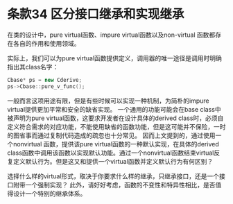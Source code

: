 # 条款34 区分接口继承和实现继承

在类的设计中，pure virtual函数、impure virtual函数以及non-virtual 函数都存在各自的作用和使用领域。

实际上，我们可以为pure virtual函数提供定义，调用器的唯一途径是调用时明确指出其class名字：

```cpp
Cbase* ps = new Cderive;
ps->Cbase::pure_v_func();

```

一般而言这项用途有限，但是有些时候可以实现一种机制，为简朴的impure virtual提供更加平常和安全的缺省实现。
一个通用的功能可能会在base class中被声明为pure virtual函数，这要求开发者在设计具体的derived class时，必须自定义符合需求的对应功能，不能使用缺省的函数功能，但是这可能并不保险，一时的图省事而通过复制代码造成的疏忽也十分常见。
因而上文提到的，通过使用一个nonvirtual 函数，提供该pure virtual函数的一种默认实现，在具体的derived class函数中调用该函数以实现默认功能。通过一个nonvirtual函数结束virtual反复定义默认行为。但是这又和提供一个virtual函数并定义默认行为有何区别？

选择什么样的virtual形式，取决于你要求什么样的继承，只继承接口，还是一个接口附带一个强制实现？
此外，请好好考虑，函数的不变性和特异性相比，是否值得设计一个特别的继承体系。
